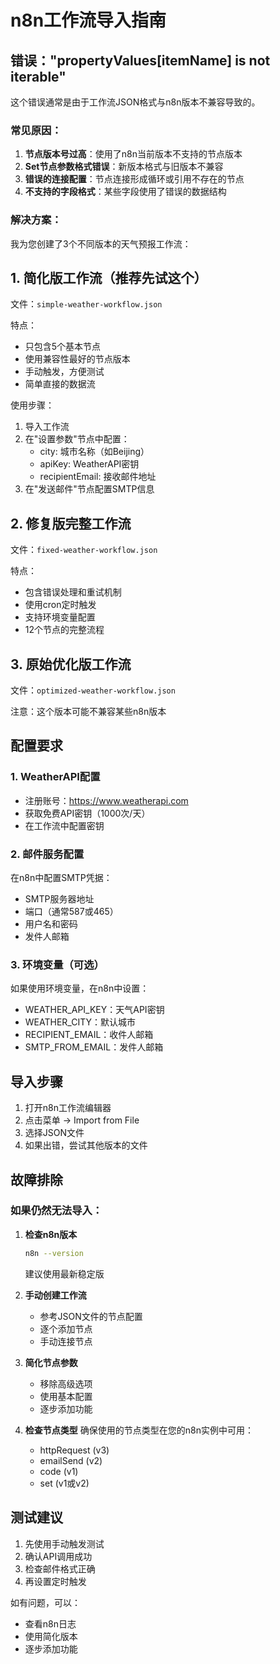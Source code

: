 # n8n工作流导入指南

## 错误："propertyValues[itemName] is not iterable"

这个错误通常是由于工作流JSON格式与n8n版本不兼容导致的。

### 常见原因：

1. **节点版本号过高**：使用了n8n当前版本不支持的节点版本
2. **Set节点参数格式错误**：新版本格式与旧版本不兼容
3. **错误的连接配置**：节点连接形成循环或引用不存在的节点
4. **不支持的字段格式**：某些字段使用了错误的数据结构

### 解决方案：

我为您创建了3个不同版本的天气预报工作流：

## 1. 简化版工作流（推荐先试这个）
文件：`simple-weather-workflow.json`

特点：
- 只包含5个基本节点
- 使用兼容性最好的节点版本
- 手动触发，方便测试
- 简单直接的数据流

使用步骤：
1. 导入工作流
2. 在"设置参数"节点中配置：
   - city: 城市名称（如Beijing）
   - apiKey: WeatherAPI密钥
   - recipientEmail: 接收邮件地址
3. 在"发送邮件"节点配置SMTP信息

## 2. 修复版完整工作流
文件：`fixed-weather-workflow.json`

特点：
- 包含错误处理和重试机制
- 使用cron定时触发
- 支持环境变量配置
- 12个节点的完整流程

## 3. 原始优化版工作流
文件：`optimized-weather-workflow.json`

注意：这个版本可能不兼容某些n8n版本

## 配置要求

### 1. WeatherAPI配置
- 注册账号：https://www.weatherapi.com
- 获取免费API密钥（1000次/天）
- 在工作流中配置密钥

### 2. 邮件服务配置
在n8n中配置SMTP凭据：
- SMTP服务器地址
- 端口（通常587或465）
- 用户名和密码
- 发件人邮箱

### 3. 环境变量（可选）
如果使用环境变量，在n8n中设置：
- WEATHER_API_KEY：天气API密钥
- WEATHER_CITY：默认城市
- RECIPIENT_EMAIL：收件人邮箱
- SMTP_FROM_EMAIL：发件人邮箱

## 导入步骤

1. 打开n8n工作流编辑器
2. 点击菜单 → Import from File
3. 选择JSON文件
4. 如果出错，尝试其他版本的文件

## 故障排除

### 如果仍然无法导入：

1. **检查n8n版本**
   ```bash
   n8n --version
   ```
   建议使用最新稳定版

2. **手动创建工作流**
   - 参考JSON文件的节点配置
   - 逐个添加节点
   - 手动连接节点

3. **简化节点参数**
   - 移除高级选项
   - 使用基本配置
   - 逐步添加功能

4. **检查节点类型**
   确保使用的节点类型在您的n8n实例中可用：
   - httpRequest (v3)
   - emailSend (v2)
   - code (v1)
   - set (v1或v2)

## 测试建议

1. 先使用手动触发测试
2. 确认API调用成功
3. 检查邮件格式正确
4. 再设置定时触发

如有问题，可以：
- 查看n8n日志
- 使用简化版本
- 逐步添加功能 